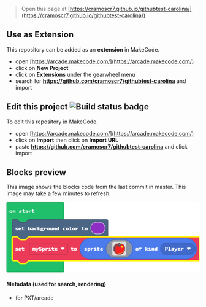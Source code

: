  


> Open this page at [https://cramoscr7.github.io/githubtest-carolina/](https://cramoscr7.github.io/githubtest-carolina/)

## Use as Extension

This repository can be added as an **extension** in MakeCode.

* open [https://arcade.makecode.com/](https://arcade.makecode.com/)
* click on **New Project**
* click on **Extensions** under the gearwheel menu
* search for **https://github.com/cramoscr7/githubtest-carolina** and import

## Edit this project ![Build status badge](https://github.com/cramoscr7/githubtest-carolina/workflows/MakeCode/badge.svg)

To edit this repository in MakeCode.

* open [https://arcade.makecode.com/](https://arcade.makecode.com/)
* click on **Import** then click on **Import URL**
* paste **https://github.com/cramoscr7/githubtest-carolina** and click import

## Blocks preview

This image shows the blocks code from the last commit in master.
This image may take a few minutes to refresh.

![A rendered view of the blocks](https://github.com/cramoscr7/githubtest-carolina/raw/master/.github/makecode/blocks.png)

#### Metadata (used for search, rendering)

* for PXT/arcade
<script src="https://makecode.com/gh-pages-embed.js"></script><script>makeCodeRender("{{ site.makecode.home_url }}", "{{ site.github.owner_name }}/{{ site.github.repository_name }}");</script>
